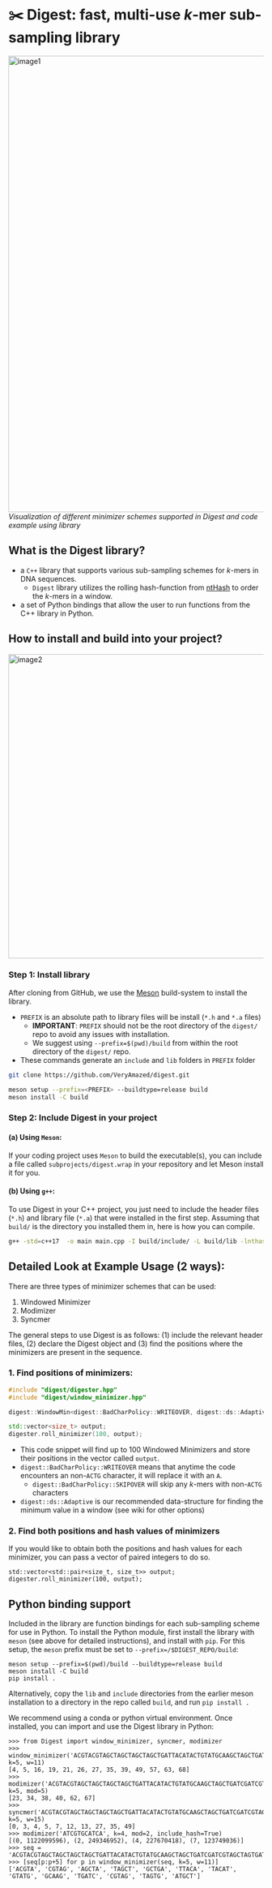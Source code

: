# ✂️ Digest: fast, multi-use $k$-mer sub-sampling library

<p align="left">
  <img width="900" alt="image1" src="https://github.com/oma219/digest/assets/32006908/09523db6-fd0b-49de-8e57-0d2cedef2a26">
  <br>
  <em>Visualization of different minimizer schemes supported in Digest and code example using library </em>
</p>


## What is the Digest library?
- a `C++` library that supports various sub-sampling schemes for $k$-mers in DNA sequences.
    - `Digest` library utilizes the rolling hash-function from [ntHash](https://github.com/bcgsc/ntHash) to order the $k$-mers in a window.
- a set of Python bindings that allow the user to run functions from the C++ library in Python.
  
## How to install and build into your project?
<img width="600" alt="image2" src="https://github.com/oma219/digest/assets/32006908/7cea427e-c22a-4271-a234-a2aafeb45413">

### Step 1: Install library

After cloning from GitHub, we use the [Meson](https://mesonbuild.com) build-system to install the library. 
- `PREFIX` is an absolute path to library files will be install (`*.h` and `*.a` files)
    - **IMPORTANT**: `PREFIX` should not be the root directory of the `digest/` repo to avoid any issues with installation.
    - We suggest using `--prefix=$(pwd)/build` from within the root directory of the `digest/` repo.
- These commands generate an `include` and `lib` folders in `PREFIX` folder

```bash
git clone https://github.com/VeryAmazed/digest.git

meson setup --prefix=<PREFIX> --buildtype=release build
meson install -C build
```

### Step 2: Include Digest in your project

#### (a) Using `Meson`: 

If your coding project uses `Meson` to build the executable(s), you can include a file called `subprojects/digest.wrap` in your repository and let Meson install it for you.

#### (b) Using `g++`:

To use Digest in your C++ project, you just need to include the header files (`*.h`) and library file (`*.a`) that were installed in the first step. Assuming that `build/` is the directory you installed them in, here is how you can compile.

```bash
g++ -std=c++17  -o main main.cpp -I build/include/ -L build/lib -lnthash
```

## Detailed Look at Example Usage (2 ways):

There are three types of minimizer schemes that can be used:

1. Windowed Minimizer
2. Modimizer
3. Syncmer

The general steps to use Digest is as follows: (1) include the relevant header files, (2) declare the Digest object and (3) find the positions where the minimizers are present in the sequence.

### 1. Find positions of minimizers:
```cpp
#include "digest/digester.hpp"
#include "digest/window_minimizer.hpp"

digest::WindowMin<digest::BadCharPolicy::WRITEOVER, digest::ds::Adaptive> digester (dna, 15, 7);

std::vector<size_t> output;
digester.roll_minimizer(100, output);
```
- This code snippet will find up to 100 Windowed Minimizers and store their positions in the vector called `output`.
- `digest::BadCharPolicy::WRITEOVER` means that anytime the code encounters an non-`ACTG` character, it will replace it with an `A`.
    - `digest::BadCharPolicy::SKIPOVER` will skip any $k$-mers with non-`ACTG` characters
- `digest::ds::Adaptive` is our recommended data-structure for finding the minimum value in a window (see wiki for other options)

### 2. Find both positions and hash values of minimizers
If you would like to obtain both the positions and hash values for each minimizer, you can pass a vector of paired integers to do so.

```
std::vector<std::pair<size_t, size_t>> output;
digester.roll_minimizer(100, output);
```

## Python binding support

Included in the library are function bindings for each sub-sampling scheme for use in Python. To install the Python module, first install the library with `meson` (see above for detailed instructions), and install with `pip`. For this setup, the `meson` prefix must be set to `--prefix=/$DIGEST_REPO/build`:
```
meson setup --prefix=$(pwd)/build --buildtype=release build
meson install -C build
pip install .
```
Alternatively, copy the `lib` and `include` directories from the earlier meson installation to a directory in the repo called `build`, and run `pip install .`

We recommend using a conda or python virtual environment.
Once installed, you can import and use the Digest library in Python:
```
>>> from Digest import window_minimizer, syncmer, modimizer
>>> window_minimizer('ACGTACGTAGCTAGCTAGCTAGCTGATTACATACTGTATGCAAGCTAGCTGATCGATCGTAGCTAGTGATGCTAGCTAC', k=5, w=11)
[4, 5, 16, 19, 21, 26, 27, 35, 39, 49, 57, 63, 68]
>>> modimizer('ACGTACGTAGCTAGCTAGCTAGCTGATTACATACTGTATGCAAGCTAGCTGATCGATCGTAGCTAGTGATGCTAGCTAC', k=5, mod=5)
[23, 34, 38, 40, 62, 67]
>>> syncmer('ACGTACGTAGCTAGCTAGCTAGCTGATTACATACTGTATGCAAGCTAGCTGATCGATCGTAGCTAGTGATGCTAGCTAC', k=5, w=15)
[0, 3, 4, 5, 7, 12, 13, 27, 35, 49]
>>> modimizer('ATCGTGCATCA', k=4, mod=2, include_hash=True)
[(0, 1122099596), (2, 249346952), (4, 227670418), (7, 123749036)]
>>> seq = 'ACGTACGTAGCTAGCTAGCTAGCTGATTACATACTGTATGCAAGCTAGCTGATCGATCGTAGCTAGTGATGCTAGCTAC'
>>> [seq[p:p+5] for p in window_minimizer(seq, k=5, w=11)]
['ACGTA', 'CGTAG', 'AGCTA', 'TAGCT', 'GCTGA', 'TTACA', 'TACAT', 'GTATG', 'GCAAG', 'TGATC', 'CGTAG', 'TAGTG', 'ATGCT']
```

<!---
# Implementation
Supports Mod Minimizers, Window Minimizers, and Syncmers  

Uses the cyclic or hash provided by [ntHash](https://github.com/bcgsc/ntHash). 
Tests were written using the [Catch2](https://github.com/catchorg/Catch2) unit testing framework.    
Benchmarking is done using Google's [benchmark](https://github.com/google/benchmark) library.

Non-ACTG character's cannot be hashed and must be handled using one of the two bad character handling policies. More details in the documentation.

Mod Minimzer classifies a kmer as a minimizer if the hash of the kmer is congruent to the user specified value in the user specified mod-space.  

Window Minimizer classifies a kmer as a minimizer if it is the smallest in the user specifed large window, using rightmost kmer to break ties.  

Syncmer classifies a large window as a minimizer if its smallest value is equal to the value of the hashes of the leftmost or rightmost kmer in the window (doesn't care if the smallest hash value is not unique). Note that because of how the large window is defined if you are using the SKIPOVER policy and your sequence has non-ACTG characters, it is possible for this large window to have varying lengths in terms of number of characters.  

# Install
We use [Meson](https://mesonbuild.com). (Very) old version will not work.

PREFIX is an absolute path to install location. If excluded, will install to system libraries.
```bash
meson setup --prefix=PREFIX --buildtype=release build
meson install -C build
```
This will generate `include` and `lib` folders.

# Usage
[Documentation](https://veryamazed.github.io/digest/)
* Digest objects require that the input string is kept in memory, unmodified.
* requires `c++17`

**Note: Do not use the new_seq functions, just create new objects. They currently don't work correctly.**

# Example
```cpp
digest::WindowMin<digest::ds::Naive<8>> wm(str, 16, 8);
std::vector<size_t> temp;
wm.roll_minimizer(100000, temp);
```
Example snippet to collect up to 100000 indices of minimizers.
A vector must be passed in, which will be appended to.
Each WindowMin / Syncmer object is templated by the algorithm / data structure to find minimizers.

A complete example and cli can be found [here](https://github.com/BenLangmead/gester/tree/main)

# Contributing
Use clang format version 17.  
run `ninja clang-format` before submitting a PR.

# Benchmark / Tests
```bash
meson setup build
cd build && meson compile
```
this will generate proper executables for benchmark/testing

-->
